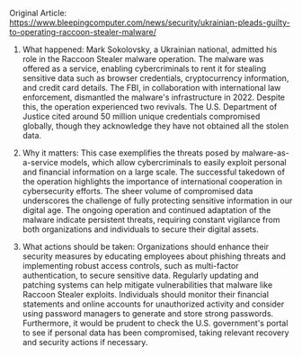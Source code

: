 Original Article: https://www.bleepingcomputer.com/news/security/ukrainian-pleads-guilty-to-operating-raccoon-stealer-malware/

1) What happened: Mark Sokolovsky, a Ukrainian national, admitted his role in the Raccoon Stealer malware operation. The malware was offered as a service, enabling cybercriminals to rent it for stealing sensitive data such as browser credentials, cryptocurrency information, and credit card details. The FBI, in collaboration with international law enforcement, dismantled the malware's infrastructure in 2022. Despite this, the operation experienced two revivals. The U.S. Department of Justice cited around 50 million unique credentials compromised globally, though they acknowledge they have not obtained all the stolen data.

2) Why it matters: This case exemplifies the threats posed by malware-as-a-service models, which allow cybercriminals to easily exploit personal and financial information on a large scale. The successful takedown of the operation highlights the importance of international cooperation in cybersecurity efforts. The sheer volume of compromised data underscores the challenge of fully protecting sensitive information in our digital age. The ongoing operation and continued adaptation of the malware indicate persistent threats, requiring constant vigilance from both organizations and individuals to secure their digital assets.

3) What actions should be taken: Organizations should enhance their security measures by educating employees about phishing threats and implementing robust access controls, such as multi-factor authentication, to secure sensitive data. Regularly updating and patching systems can help mitigate vulnerabilities that malware like Raccoon Stealer exploits. Individuals should monitor their financial statements and online accounts for unauthorized activity and consider using password managers to generate and store strong passwords. Furthermore, it would be prudent to check the U.S. government's portal to see if personal data has been compromised, taking relevant recovery and security actions if necessary.